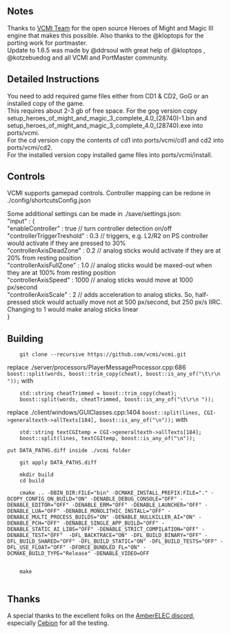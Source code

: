 ## Notes

Thanks to [VCMI Team](https://github.com/vcmi/vcmi) for the open source Heroes of Might and Magic III engine that makes this possible.  Also thanks to the @kloptops for the porting work for portmaster.  
Update to 1.6.5 was made by @ddrsoul with great help of @kloptops , @kotzebuedog and all VCMI and PortMaster community.

## Detailed Instructions

You need to add required game files either from CD1 & CD2, GoG or an installed copy of the game.  
This requires about 2-3 gb of free space. For the gog version copy setup_heroes_of_might_and_magic_3_complete_4.0_(28740)-1.bin and setup_heroes_of_might_and_magic_3_complete_4.0_(28740).exe into ports/vcmi.  
For the cd version copy the contents of cd1 into ports/vcmi/cd1 and cd2 into ports/vcmi/cd2.  
For the installed version copy installed game files into ports/vcmi/install.

## Controls

VCMI supports gamepad controls.
Controller mapping can be redone in ./config/shortcutsConfig.json  

Some additional settings can be made in ./save/settings.json:  
"input" : {  
    "enableController" : true // turn controller detection on/off  
    "controllerTriggerTreshold" : 0.3  // triggers, e.g. L2/R2 on PS controller would activate if they are pressed to 30%  
    "controllerAxisDeadZone" : 0.2 // analog sticks would activate if they are at 20% from resting position  
    "controllerAxisFullZone" : 1.0 // analog sticks would be maxed-out when they are at 100% from resting position  
    "controllerAxisSpeed" : 1000 // analog sticks would move at 1000 px/second  
    "controllerAxisScale" : 2 // adds acceleration to analog sticks. So, half-pressed stick would actually move not at 500 px/second, but 250 px/s IIRC. Changing to 1 would make analog sticks linear  
	}  

## Building

```
    git clone --recursive https://github.com/vcmi/vcmi.git
```
 
replace ./server/processors/PlayerMessageProcessor.cpp:686 ```boost::split(words, boost::trim_copy(cheat), boost::is_any_of("\t\r\n "));```  with 
 
```
	std::string cheatTrimmed = boost::trim_copy(cheat);
	boost::split(words, cheatTrimmed, boost::is_any_of("\t\r\n "));
```
replace ./client/windows/GUIClasses.cpp:1404 ```boost::split(lines, CGI->generaltexth->allTexts[184], boost::is_any_of("\n"));``` with

```
	std::string textCGItemp = CGI->generaltexth->allTexts[184];
	boost::split(lines, textCGItemp, boost::is_any_of("\n"));
```
	put DATA_PATHS.diff inside ./vcmi folder
 
```
    git apply DATA_PATHS.diff

    mkdir build
    cd build

	cmake .. -DBIN_DIR:FILE="bin" -DCMAKE_INSTALL_PREFIX:FILE="." -DCOPY_CONFIG_ON_BUILD="ON" -DENABLE_DEBUG_CONSOLE="OFF" -DENABLE_EDITOR="OFF" -DENABLE_ERM="OFF" -DENABLE_LAUNCHER="OFF" -DENABLE_LUA="OFF" -DENABLE_MONOLITHIC_INSTALL="OFF" -DENABLE_MULTI_PROCESS_BUILDS="ON" -DENABLE_NULLKILLER_AI="ON" -DENABLE_PCH="OFF" -DENABLE_SINGLE_APP_BUILD="OFF" -DENABLE_STATIC_AI_LIBS="OFF" -DENABLE_STRICT_COMPILATION="OFF" -DENABLE_TEST="OFF"  -DFL_BACKTRACE="ON" -DFL_BUILD_BINARY="OFF" -DFL_BUILD_SHARED="OFF" -DFL_BUILD_STATIC="ON" -DFL_BUILD_TESTS="OFF" -DFL_USE_FLOAT="OFF" -DFORCE_BUNDLED_FL="ON" -DCMAKE_BUILD_TYPE="Release" -DENABLE_VIDEO=OFF


    make
    
```

## Thanks

A special thanks to the excellent folks on the [AmberELEC discord](https://discord.com/invite/R9Er7hkRMe), especially [Cebion](https://github.com/Cebion) for all the testing.


